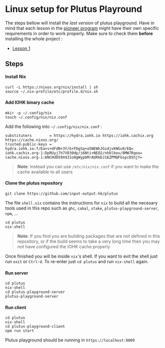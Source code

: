 # Linux setup for Plutus Playround
           
The steps bellow will install the *last version* of plutus playground. Have in mind that each lesson in the [pioneer program](https://github.com/input-output-hk/plutus-pioneer-program) might have their own specific requirements in order to work properly. 
Make sure to check them **before** installing the whole project :

- [Lesson 1](Linux_lesson_01.md)
           
## Steps

#### Install Nix

```shell
curl -L https://nixos.org/nix/install | sh
source ~/.nix-profile/etc/profile.d/nix.sh
```
#### Add IOHK binary cache
       
```shell
mkir -p ~/.config/nix
touch ~/.config/nix/nix.conf
```        
Add the following into `~/.config/nix/nix.conf` :

```
substituters        = https://hydra.iohk.io https://iohk.cachix.org https://cache.nixos.org/
trusted-public-keys = hydra.iohk.io:f/Ea+s+dFdN+3Y/G+FDgSq+a5NEWhJGzdjvKNGv0/EQ= iohk.cachix.org-1:DpRUyj7h7V830dp/i6Nti+NEO2/nhblbov/8MW7Rqoo= cache.nixos.org-1:6NCHdD59X431o0gWypbMrAURkbJ16ZPMQFGspcDShjY=
```
> **Note**: Instead you can use `/etc/nix/nix.conf` if you want to make the cache available to all users
     
#### Clone the plutus repository
           
```shell
git clone https://github.com/input-output-hk/plutus
```        

The file `shell.nix` contains the instructions for `nix` to build all the necesary tools used in this repo such as `ghc`, `cabal`, `stake`, `plutus-playground-server`, `npm`, ...
                      
```shell
cd plutus
nix-shell
```
> **Note**: If you find you are building packages that are not defined in this repository, or if the build seems to take a very long time then you may not have configured the IOHK cache properly

Once finished you will be inside `nix`'s shell. If you want to exit the shell just run `exit` or `Ctrl-d`. To re-enter just `cd plutus` and run `nix-shell` again.

#### Run server
           
```shell
cd plutus
nix-shell
cd plutus-playground-server
plutus-playground-server
```        
#### Run client
           
```shell
cd plutus
nix-shell
cd plutus-playground-client
npm run start
```

Plutus playground should be running in `https://localhost:8009`
